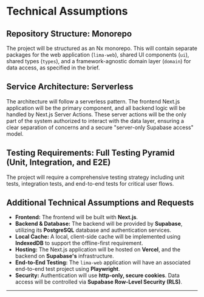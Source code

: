 # Technical Assumptions

## Repository Structure: Monorepo

The project will be structured as an Nx monorepo. This will contain separate packages for the web application (`lima-web`), shared UI components (`ui`), shared types (`types`), and a framework-agnostic domain layer (`domain`) for data access, as specified in the brief.

## Service Architecture: Serverless

The architecture will follow a serverless pattern. The frontend Next.js application will be the primary component, and all backend logic will be handled by Next.js Server Actions. These server actions will be the only part of the system authorized to interact with the data layer, ensuring a clear separation of concerns and a secure "server-only Supabase access" model.

## Testing Requirements: Full Testing Pyramid (Unit, Integration, and E2E)

The project will require a comprehensive testing strategy including unit tests, integration tests, and end-to-end tests for critical user flows.

## Additional Technical Assumptions and Requests

- **Frontend:** The frontend will be built with **Next.js**.
- **Backend & Database:** The backend will be provided by **Supabase**, utilizing its **PostgreSQL** database and authentication services.
- **Local Cache:** A local, client-side cache will be implemented using **IndexedDB** to support the offline-first requirement.
- **Hosting:** The Next.js application will be hosted on **Vercel**, and the backend on **Supabase's** infrastructure.
- **End-to-End Testing:** The `lima-web` application will have an associated end-to-end test project using **Playwright**.
- **Security:** Authentication will use **http-only, secure cookies**. Data access will be controlled via **Supabase Row-Level Security (RLS)**.

---

